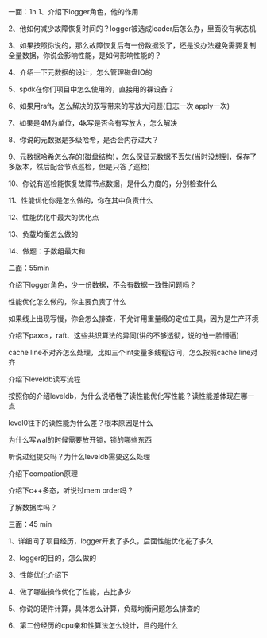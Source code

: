 一面：1h
1、介绍下logger角色，他的作用

2、他如何减少故障恢复时间的？logger被选成leader后怎么办，里面没有状态机

3、如果按照你说的，那么故障恢复后有一份数据没了，还是没办法避免需要复制全量数据，你说会影响性能，是如何影响性能的？

4、介绍一下元数据的设计，怎么管理磁盘IO的

5、spdk在你们项目中怎么使用的，直接用的裸设备？

6、如果用raft，怎么解决的双写带来的写放大问题(日志一次 apply一次)

7、如果是4M为单位，4k写是否会有写放大，怎么解决

8、你说的元数据是多级哈希，是否会内存过大？

9、元数据哈希怎么存的(磁盘结构)，怎么保证元数据不丢失(当时没想到，保存了多版本，然后配合节点巡检，但是只答了巡检)

10、你说有巡检能恢复故障节点数据，是什么力度的，分别检查什么

11、性能优化你是怎么做的，你在其中负责什么

12、性能优化中最大的优化点

13、负载均衡怎么做的

14、做题：子数组最大和


二面：55min

介绍下logger角色，少一份数据，不会有数据一致性问题吗？

性能优化怎么做的，你主要负责了什么

如果线上出现写慢，你会怎么排查，不允许用重量级的定位工具，因为是生产环境

介绍下paxos，raft、这些共识算法的异同(讲的不够透彻，说的他一脸懵逼)

cache line不对齐怎么处理，比如三个int变量多线程访问，怎么按照cache line对齐

介绍下leveldb读写流程

按照你的介绍leveldb，为什么说牺牲了读性能优化写性能？读性能差体现在哪一点

level0往下的读性能为什么差？根本原因是什么

为什么写wal的时候需要放开锁，锁的哪些东西

听说过组提交吗？为什么leveldb需要这么处理

介绍下compation原理

介绍下c++多态，听说过mem order吗？

了解数据库吗？

三面：45 min

1、详细问了项目经历，logger开发了多久，后面性能优化花了多久

2、logger的目的，怎么做的

3、性能优化介绍下

4、做了哪些操作优化了性能，占比多少

5、你说的硬件计算，具体怎么计算，负载均衡问题怎么排查的

6、第二份经历的cpu亲和性算法怎么设计，目的是什么
